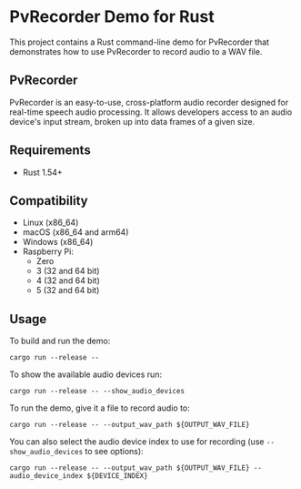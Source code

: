# PvRecorder Demo for Rust

This project contains a Rust command-line demo for PvRecorder that demonstrates how to use PvRecorder to record audio to a WAV file.

## PvRecorder

PvRecorder is an easy-to-use, cross-platform audio recorder designed for real-time speech audio processing. It allows developers access to an audio device's input stream, broken up into data frames of a given size.

## Requirements

- Rust 1.54+

## Compatibility

- Linux (x86_64)
- macOS (x86_64 and arm64)
- Windows (x86_64)
- Raspberry Pi:
    - Zero
    - 3 (32 and 64 bit)
    - 4 (32 and 64 bit)
    - 5 (32 and 64 bit)

## Usage

To build and run the demo:

```console
cargo run --release --
```

To show the available audio devices run:

```console
cargo run --release -- --show_audio_devices
```

To run the demo, give it a file to record audio to:

```console
cargo run --release -- --output_wav_path ${OUTPUT_WAV_FILE}
```

You can also select the audio device index to use for recording (use `--show_audio_devices` to see options):

```console
cargo run --release -- --output_wav_path ${OUTPUT_WAV_FILE} --audio_device_index ${DEVICE_INDEX}
```
